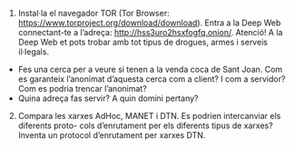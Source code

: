 1. Instal·la el navegador TOR (Tor Browser: https://www.torproject.org/download/download). Entra a la Deep Web connectant-te a l’adreça: http://hss3uro2hsxfogfq.onion/. Atenció! A la Deep Web et pots trobar amb tot tipus de drogues, armes i serveis il·legals.
- Fes una cerca per a veure si tenen a la venda coca de Sant Joan. Com es garanteix l’anonimat d’aquesta cerca com a client? I com a servidor? Com es podria trencar l’anonimat?
- Quina adreça fas servir? A quin domini pertany?

2. Compara les xarxes AdHoc, MANET i DTN. Es podrien intercanviar els diferents proto- cols d’enrutament per els diferents tipus de xarxes? Inventa un protocol d’enrutament per xarxes DTN.
